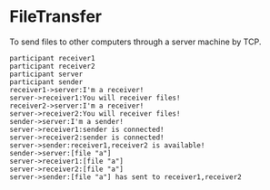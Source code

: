 # FileTransfer
To send files to other computers through a server machine by TCP.

```sequence
participant receiver1
participant receiver2
participant server
participant sender
receiver1->server:I'm a receiver!
server->receiver1:You will receiver files!
receiver2->server:I'm a receiver!
server->receiver2:You will receiver files!
sender->server:I'm a sender!
server->receiver1:sender is connected!
server->receiver2:sender is connected!
server->sender:receiver1,receiver2 is available!
sender->server:[file "a"]
server->receiver1:[file "a"]
server->receiver2:[file "a"]
server->sender:[file "a"] has sent to receiver1,receiver2
```